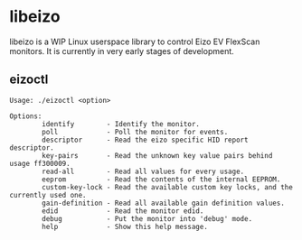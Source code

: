# libeizo

libeizo is a WIP Linux userspace library to control Eizo EV FlexScan monitors. 
It is currently in very early stages of development.

## eizoctl

```
Usage: ./eizoctl <option>

Options:
        identify        - Identify the monitor.
        poll            - Poll the monitor for events.
        descriptor      - Read the eizo specific HID report descriptor.
        key-pairs       - Read the unknown key value pairs behind usage ff300009.
        read-all        - Read all values for every usage.
        eeprom          - Read the contents of the internal EEPROM.
        custom-key-lock - Read the available custom key locks, and the currently used one.
        gain-definition - Read all available gain definition values.
        edid            - Read the monitor edid.
        debug           - Put the monitor into 'debug' mode.
        help            - Show this help message.
```
